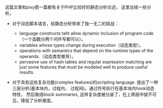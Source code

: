    这篇文章和pixy那一篇都有关于PHP比较好的静态分析论述， 这里总结一些分析。
   
   - 对于动态脚本语言，给静态分析带来了独一无二的挑战：  
     - language constructs taht allow dynamic inclusion of program code（一个函数分两个问件写都可以）。 
     - variables whose types change during execution（动态类型）。
     - operations with semantics that depend on the runtime types of the operands.（动态类型推导）。
     - pervasive use of hash tables and regular expression matching are just some features that must be modeled well to produce useful results.
   
   - 对于具有这些复杂功能(complex features)的scripting language. 提出了一种三层分析(基本块内，过程内， 过程间)。通过符号执行在基本块内hook动态特性， 然后做成block summaries, 这样复杂度被分装了，在上两层中就不可见，降低了分析难度。
   
